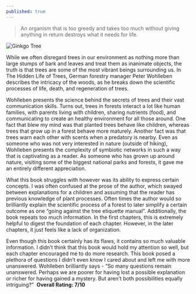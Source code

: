 ```yaml
---
published: true
---
```

> An organism that is too greedy and takes too much without giving anything in return destroys what it needs for life.

![Ginkgo Tree](https://static01.nyt.com/images/2015/11/01/nyregion/01NATURE/01NATURE-jumbo.jpg?quality=90&auto=webp)

While we often disregard trees in our environment as nothing more than large stumps of bark and leaves and treat them as inanimate objects, the truth is that trees are some of the most vibrant beings surrounding us. In The Hidden Life of Trees, German forestry manager Peter Wohlleben describes the intricacy of the woods, as he breaks down the scientific processes of life, death, and regeneration of trees.

Wohlleben presents the science behind the secrets of trees and their vast communication skills. Turns out, trees in forests interact a lot like human families, with parents living with children, sharing nutrients (food), and communicating to create an healthy environment for all those around. One fact that blew my mind was that planted trees behave like children, whereas trees that grow up in a forest behave more maturely. Another fact was that trees warn each other with scents when a predatory is nearby. Even as someone who was not very interested in nature (outside of hiking), Wohlleben presents the complexity of symbiotic networks in such a way that is captivating as a reader. As someone who has grown up around nature, visiting some of the biggest national parks and forests, it gave me an entirely different appreciation.

What this book struggles with however was its ability to express certain concepts. I was often confused at the prose of the author, which swayed between explanations for a children and assuming that the reader has previous knowledge of plant processes. Often times the author would so brilliantly explain the scientific process of a forest to later simplify a certain outcome as one “going against the tree etiquette manual”. Additionally, the book repeats too much information. In the first chapters, this is extremely helpful to digest the foundation of each chapter. However, in the later chapters, it just feels like a lack of organization.

Even though this book certainly has its flaws, it contains so much valuable information. I didn’t think that this book would hold my attention so well, but each chapter encouraged me to do more research. This book posed a plethora of questions I didn’t even know I cared about and left me with more unanswered. Wohlleben brilliantly says - “So many questions remain unanswered. Perhaps we are poorer for having lost a possible explanation or richer for having gained a mystery. But aren't both possibilities equally intriguing?” 
**Overall Rating: 7/10**
